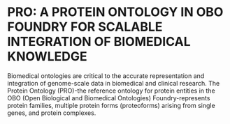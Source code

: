 
# PRO: A PROTEIN ONTOLOGY IN OBO FOUNDRY FOR SCALABLE INTEGRATION OF BIOMEDICAL KNOWLEDGE

Biomedical ontologies are critical to the accurate representation and integration of genome-scale data in biomedical and clinical research. The Protein Ontology (PRO)-the reference ontology for protein entities in the OBO (Open Biological and Biomedical Ontologies) Foundry-represents protein families, multiple protein forms (proteoforms) arising from single genes, and protein complexes.
